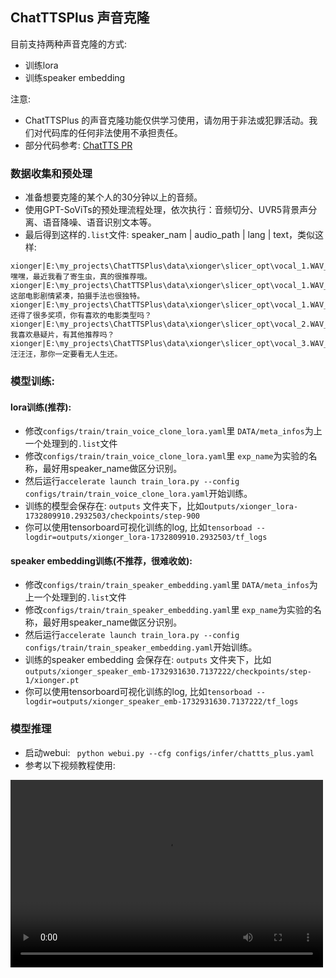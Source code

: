 ## ChatTTSPlus 声音克隆
目前支持两种声音克隆的方式:
* 训练lora
* 训练speaker embedding

注意:
* ChatTTSPlus 的声音克隆功能仅供学习使用，请勿用于非法或犯罪活动。我们对代码库的任何非法使用不承担责任。
* 部分代码参考: [ChatTTS PR](https://github.com/2noise/ChatTTS/pull/680)


### 数据收集和预处理
* 准备想要克隆的某个人的30分钟以上的音频。
* 使用GPT-SoViTs的预处理流程处理，依次执行：音频切分、UVR5背景声分离、语音降噪、语音识别文本等。
* 最后得到这样的`.list`文件: speaker_nam | audio_path | lang | text，类似这样:
```text
xionger|E:\my_projects\ChatTTSPlus\data\xionger\slicer_opt\vocal_1.WAV_10.wav_0000000000_0000152640.wav|ZH|嘿嘿，最近我看了寄生虫，真的很推荐哦。
xionger|E:\my_projects\ChatTTSPlus\data\xionger\slicer_opt\vocal_1.WAV_10.wav_0000152640_0000323520.wav|ZH|这部电影剧情紧凑，拍摄手法也很独特。
xionger|E:\my_projects\ChatTTSPlus\data\xionger\slicer_opt\vocal_1.WAV_10.wav_0000323520_0000474880.wav|ZH|还得了很多奖项，你有喜欢的电影类型吗？
xionger|E:\my_projects\ChatTTSPlus\data\xionger\slicer_opt\vocal_2.WAV_10.wav_0000000000_0000114560.wav|ZH|我喜欢悬疑片，有其他推荐吗？
xionger|E:\my_projects\ChatTTSPlus\data\xionger\slicer_opt\vocal_3.WAV_10.wav_0000000000_0000133760.wav|ZH|汪汪汪，那你一定要看无人生还。
```

### 模型训练:
#### lora训练(推荐):
* 修改`configs/train/train_voice_clone_lora.yaml`里 `DATA/meta_infos`为上一个处理到的`.list`文件
* 修改`configs/train/train_voice_clone_lora.yaml`里 `exp_name`为实验的名称，最好用speaker_name做区分识别。
* 然后运行`accelerate launch train_lora.py --config configs/train/train_voice_clone_lora.yaml`开始训练。
* 训练的模型会保存在: `outputs` 文件夹下，比如`outputs/xionger_lora-1732809910.2932503/checkpoints/step-900`
* 你可以使用tensorboard可视化训练的log, 比如`tensorboad --logdir=outputs/xionger_lora-1732809910.2932503/tf_logs`

#### speaker embedding训练(不推荐，很难收敛):
* 修改`configs/train/train_speaker_embedding.yaml`里 `DATA/meta_infos`为上一个处理到的`.list`文件
* 修改`configs/train/train_speaker_embedding.yaml`里 `exp_name`为实验的名称，最好用speaker_name做区分识别。
* 然后运行`accelerate launch train_lora.py --config configs/train/train_speaker_embedding.yaml`开始训练。
* 训练的speaker embedding 会保存在: `outputs` 文件夹下，比如`outputs/xionger_speaker_emb-1732931630.7137222/checkpoints/step-1/xionger.pt`
* 你可以使用tensorboard可视化训练的log, 比如`tensorboad --logdir=outputs/xionger_speaker_emb-1732931630.7137222/tf_logs`

### 模型推理
* 启动webui: ` python webui.py --cfg configs/infer/chattts_plus.yaml`
* 参考以下视频教程使用:

<video src="https://github.com/user-attachments/assets/bd2c1e48-6339-4ad7-bcfa-ed008c992594" controls="controls" width="500" height="300">您的浏览器不支持播放该视频！</video>
